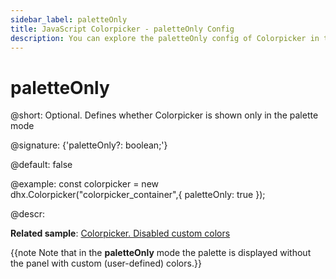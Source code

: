 ```yaml
---
sidebar_label: paletteOnly
title: JavaScript Colorpicker - paletteOnly Config 
description: You can explore the paletteOnly config of Colorpicker in the documentation of the DHTMLX JavaScript UI library. Browse developer guides and API reference, try out code examples and live demos, and download a free 30-day evaluation version of DHTMLX Suite.
---
```


# paletteOnly

@short: Optional. Defines whether Colorpicker is shown only in the palette mode

@signature: {'paletteOnly?: boolean;'}

@default: false

@example:
const colorpicker = new dhx.Colorpicker("colorpicker_container",{
    paletteOnly: true
});

@descr: 

**Related sample**: [Colorpicker. Disabled custom colors](https://snippet.dhtmlx.com/3d75mz19)

{{note Note that in the **paletteOnly** mode the palette is displayed without the panel with custom (user-defined) colors.}}

[comment]: # (@related: colorpicker/how_to_start.md#initialize-colorpicker colorpicker/configuration.md#palette-or-picker-mode-only)
